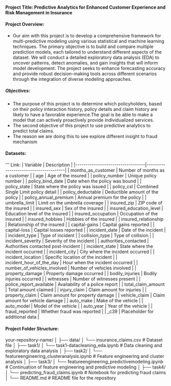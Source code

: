 #### Project Title: Predictive Analytics for Enhanced Customer Experience and Risk Management in Insurance

#### Project Overview:
- Our aim with this project is to develop a comprehensive framework for multi-predictive modeling using various statistical and machine learning techniques. The primary objective is to build and compare multiple prediction models, each tailored to understand different aspects of the dataset. We will conduct a detailed exploratory data analysis (EDA) to uncover patterns, detect anomalies, and gain insights that will inform model development. The project seeks to enhance forecasting accuracy and provide robust decision-making tools across different scenarios through the integration of diverse modeling approaches.


##### Objectives:
- The purpose of this project is to determine which policyholders, based on their policy interaction history, policy details and claim history are likely to have a favorable experience.The goal is be able to make a model that can actively proactively provide individualized services.
- The second objective of this project to use predictive analytics to predict total claims.
- The reason we are doing this to see explore different insight to fraud mechanism

#### Datasets: 
''' 
Link:
| Variable                         | Description                          |
|----------------------------------|--------------------------------------|
| months_as_customer               | Number of months as a customer       |
| age                              | Age of the insured                   |
| policy_number                    | Unique policy number                 |
| policy_bind_date                 | Date when the policy was bound       |
| policy_state                     | State where the policy was issued    |
| policy_csl                       | Combined Single Limit policy detail  |
| policy_deductable                | Deductible amount of the policy      |
| policy_annual_premium            | Annual premium for the policy        |
| umbrella_limit                   | Limit on the umbrella coverage       |
| insured_zip                      | ZIP code of the insured              |
| insured_sex                      | Sex of the insured                   |
| insured_education_level          | Education level of the insured       |
| insured_occupation               | Occupation of the insured            |
| insured_hobbies                  | Hobbies of the insured               |
| insured_relationship             | Relationship of the insured          |
| capital-gains                    | Capital gains reported               |
| capital-loss                     | Capital losses reported              |
| incident_date                    | Date of the incident                 |
| incident_type                    | Type of incident                     |
| collision_type                   | Type of collision                    |
| incident_severity                | Severity of the incident             |
| authorities_contacted            | Authorities contacted post-incident  |
| incident_state                   | State where the incident occurred    |
| incident_city                    | City where the incident occurred     |
| incident_location                | Specific location of the incident    |
| incident_hour_of_the_day         | Hour when the incident occurred      |
| number_of_vehicles_involved      | Number of vehicles involved          |
| property_damage                  | Property damage occurred             |
| bodily_injuries                  | Bodily injuries occurred             |
| witnesses                        | Number of witnesses present          |
| police_report_available          | Availability of a police report      |
| total_claim_amount               | Total amount claimed                 |
| injury_claim                     | Claim amount for injuries            |
| property_claim                   | Claim amount for property damage     |
| vehicle_claim                    | Claim amount for vehicle damage      |
| auto_make                        | Make of the vehicle                  |
| auto_model                       | Model of the vehicle                 |
| auto_year                        | Year of the vehicle                  |
| fraud_reported                   | Whether fraud was reported           |
| _c39                             | Placeholder for additional data      |

#### Project Folder Structure:
your-repository-name/
│
├── data/
│   └── insurance_claims.csv       # Dataset file
│
├── task1/
│   └── task1-datacleaning_eda.ipynb  # Data cleaning and exploratory data analysis
│
├── task2/
│   └── featureengineering_clusteranalysis.ipynb  # Feature engineering and cluster analysis
│
├── task3/
│   └── featureengineering_predictivemodeling.ipynb  # Continuation of feature engineering and predictive modeling
│
├── task4/
│   └── predicting_fraud_claims.ipynb  # Notebook for predicting fraud claims
│
└── README.md                          # README file for the repository



  

  
